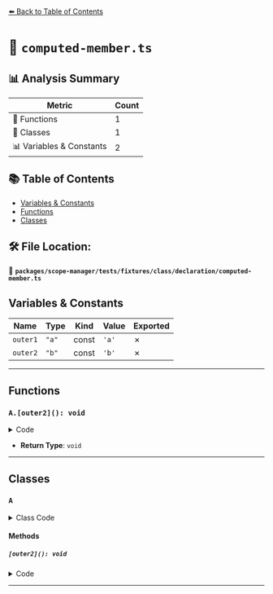[⬅️ Back to Table of Contents](../../../../../../index.md)

# 📄 `computed-member.ts`

## 📊 Analysis Summary

| Metric | Count |
|--------|-------|
| 🔧 Functions | 1 |
| 🧱 Classes | 1 |
| 📊 Variables & Constants | 2 |

## 📚 Table of Contents

- [Variables & Constants](#variables-constants)
- [Functions](#functions)
- [Classes](#classes)

## 🛠️ File Location:
📂 **`packages/scope-manager/tests/fixtures/class/declaration/computed-member.ts`**

## Variables & Constants

| Name | Type | Kind | Value | Exported |
|------|------|------|-------|----------|
| `outer1` | `"a"` | const | `'a'` | ✗ |
| `outer2` | `"b"` | const | `'b'` | ✗ |


---

## Functions

### `A.[outer2](): void`

<details><summary>Code</summary>

```ts
[outer2]() {}
```
</details>

- **Return Type**: `void`

---

## Classes

### `A`

<details><summary>Class Code</summary>

```ts
class A {
  [outer1] = 1;
  [outer2]() {}
}
```
</details>

#### Methods

##### `[outer2](): void`

<details><summary>Code</summary>

```ts
[outer2]() {}
```
</details>


---